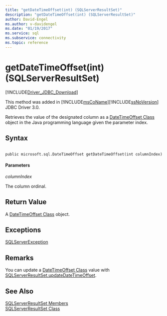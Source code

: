 ```yaml
---
title: "getDateTimeOffset(int) (SQLServerResultSet)"
description: "getDateTimeOffset(int) (SQLServerResultSet)"
author: David-Engel
ms.author: v-davidengel
ms.date: "01/19/2017"
ms.service: sql
ms.subservice: connectivity
ms.topic: reference
---
```

# getDateTimeOffset(int) (SQLServerResultSet)
[!INCLUDE[Driver_JDBC_Download](../../../includes/driver_jdbc_download.md)]

  This method was added in [!INCLUDE[msCoName](../../../includes/msconame-md.md)][!INCLUDE[ssNoVersion](../../../includes/ssnoversion-md.md)] JDBC Driver 3.0.  
  
 Retrieves the value of the designated column as a [DateTimeOffset Class](../../../connect/jdbc/reference/datetimeoffset-class.md) object in the Java programming language given the parameter index.  
  
## Syntax  
  
```  
  
public microsoft.sql.DateTimeOffset getDateTimeOffset(int columnIndex)  
```  
  
#### Parameters  
 *columnIndex*  
  
 The column ordinal.  
  
## Return Value  
 A [DateTimeOffset Class](../../../connect/jdbc/reference/datetimeoffset-class.md) object.  
  
## Exceptions  
 [SQLServerException](../../../connect/jdbc/reference/sqlserverexception-class.md)  
  
## Remarks  
 You can update a [DateTimeOffset Class](../../../connect/jdbc/reference/datetimeoffset-class.md) value with [SQLServerResultSet.updateDateTimeOffset](../../../connect/jdbc/reference/updatedatetimeoffset-sqlserverresultset.md).  
  
## See Also  
 [SQLServerResultSet Members](../../../connect/jdbc/reference/sqlserverresultset-members.md)   
 [SQLServerResultSet Class](../../../connect/jdbc/reference/sqlserverresultset-class.md)  
  
  
